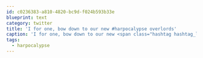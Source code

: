 ```yaml
---
id: c0236383-a810-4820-bc9d-f024b593b33e
blueprint: text
category: twitter
title: 'I for one, bow down to our new #harpocalypse overlords'
caption: 'I for one, bow down to our new <span class="hashtag hashtag_local">#<a href="http://tweettemp.darylchymko.ca/?tag=harpocalypse">harpocalypse</a> overlords'
tags:
  - harpocalypse
---
```

